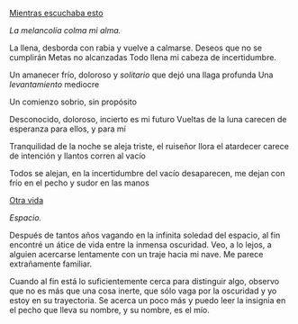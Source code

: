 [Mientras escuchaba esto](https://www.youtube.com/watch?v=raZ22iX5J18)

*La melancolía colma mi alma.*

La llena, desborda con rabia y vuelve a calmarse.
Deseos que no se cumplirán
Metas no alcanzadas
Todo llena mi cabeza de incertidumbre.

Un amanecer frío, doloroso y $%/&$$%%&$ *solitario*
que dejó una llaga profunda
Una *levantamiento* mediocre

Un comienzo sobrio, sin propósito

Desconocido, doloroso, incierto es mi futuro
Vueltas de la luna
carecen de esperanza
para ellos, y para mí

Tranquilidad de la noche se aleja
triste, el ruiseñor llora
el atardecer carece de intención
y llantos corren al vacío

Todos se alejan,
en la incertidumbre del vacío
desaparecen, me dejan
con frío en el pecho
y sudor en las manos


[Otra vida](https://www.youtube.com/watch?v=c56L25d49-A&feature=youtu.be)



*Espacio.*

Después de tantos años vagando en la infinita soledad del espacio, al fin encontré un átice de vida entre la inmensa oscuridad. Veo, a lo lejos, a alguien acercarse lentamente con un traje hacia mi nave. Me parece extrañamente familiar.

Cuando al fin está lo suficientemente cerca para distinguir algo, observo que no es más que una cosa inerte, que sólo vaga por la oscuridad y yo estoy en su trayectoria. Se acerca un poco más y puedo leer la insignia en el pecho que lleva su nombre, y su nombre, es el mío.
